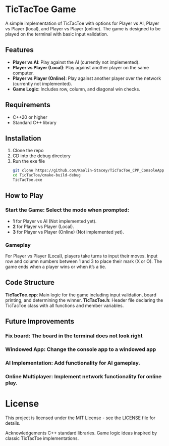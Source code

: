# TicTacToe Game

A simple implementation of TicTacToe with options for Player vs AI, Player vs Player (local), and Player vs Player (online). The game is designed to be played on the terminal with basic input validation.

## Features

- **Player vs AI**: Play against the AI (currently not implemented).
- **Player vs Player (Local)**: Play against another player on the same computer.
- **Player vs Player (Online)**: Play against another player over the network (currently not implemented).
- **Game Logic**: Includes row, column, and diagonal win checks.

## Requirements

- C++20 or higher
- Standard C++ library

## Installation
1) Clone the repo
2) CD into the debug directory
3) Run the exe file
   ```bash
   git clone https://github.com/Kaolin-Stacey/TicTacToe_CPP_ConsoleApp.git
   cd TicTacToe/cmake-build-debug
   TicTacToe.exe

## How to Play
### Start the Game: Select the mode when prompted:

- **1** for Player vs AI (Not implemented yet).
- **2** for Player vs Player (Local).
- **3** for Player vs Player (Online) (Not implemented yet).

### Gameplay

For Player vs Player (Local), players take turns to input their moves.
Input row and column numbers between 1 and 3 to place their mark (X or O).
The game ends when a player wins or when it’s a tie.

## Code Structure
**TicTacToe.cpp**: Main logic for the game including input validation, board printing, and determining the winner.
**TicTacToe.h**: Header file declaring the TicTacToe class with all functions and member variables.

## Future Improvements
### Fix board: The board in the terminal does not look right
### Windowed App: Change the console app to a windowed app
### AI Implementation: Add functionality for AI gameplay.
### Online Multiplayer: Implement network functionality for online play.

# License
This project is licensed under the MIT License - see the LICENSE file for details.

Acknowledgements
C++ standard libraries.
Game logic ideas inspired by classic TicTacToe implementations.